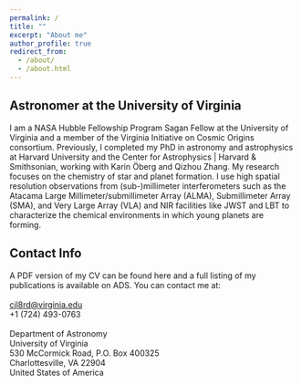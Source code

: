 ```yaml
---
permalink: /
title: ""
excerpt: "About me"
author_profile: true
redirect_from: 
  - /about/
  - /about.html
---
```


Astronomer at the University of Virginia
------
I am a <a href="https://www.stsci.edu/stsci-research/fellowships/nasa-hubble-fellowship-program/2023-nhfp-fellows#section-66b98cc2-bcba-4c71-92d0-217e6ef0e32f" style="text-decoration: none">NASA Hubble Fellowship Program Sagan Fellow</a> at the University of Virginia and a member of the <a href="https://cosmicorigins.space/vico" style="text-decoration: none">Virginia Initiative on Cosmic Origins</a> consortium. Previously, I completed my PhD in astronomy and astrophysics at Harvard University and the Center for Astrophysics | Harvard & Smithsonian, working with <a href="https://pweb.cfa.harvard.edu/people/karin-oberg" style="text-decoration: none">Karin Öberg</a> and <a href="https://pweb.cfa.harvard.edu/people/qizhou-zhang" style="text-decoration: none">Qizhou Zhang</a>. My research focuses on the chemistry of star and planet formation. I use high spatial resolution observations from (sub-)millimeter interferometers such as the Atacama Large Millimeter/submillimeter Array (ALMA), Submillimeter Array (SMA), and Very Large Array (VLA) and NIR facilities like JWST and LBT to characterize the chemical environments in which young planets are forming.

<!---Some of my research highlights include:

<ul>
  <li>Identified several chemical signatures of a giant protoplanet in the HD 169142 disk, including the 1st detection of SiS in a planet-forming disk (see ALMA press release <a href="https://www.almaobservatory.org/en/press-releases/a-surprise-chemical-find-by-alma-may-help-detect-and-confirm-protoplanets/" style="text-decoration: none">here</a>) </li>
  <li>Mapped the vertical gas structure of CO isotopologues in a large sample of disks and showed that <sup>12</sup>CO heights vary substantially among disks (z/r = 0.1 to nearly ~0.5) </li> 
  <li>Served as a core team member of the <a href="http://alma-maps.info/" style="text-decoration: none">MAPS ALMA Large Program</a> and led two papers on the radial (MAPS III) and vertical (MAPS IV) chemical structure of protoplanetary disks</li>    
  <li>Mapped complex organic molecules in the massive star-forming region G10.6-0.4 at subarcsecond resolution</li>
  <li>Created a 3D kinematic reconstruction of the oxygen-rich supernova remnant N132D (see it <a href="http://www.physics.purdue.edu/kaboom/n132d-anim.mp4" style="text-decoration: none">here</a>, or in a VR environment <a href="https://aas237-aas.ipostersessions.com/Default.aspx?s=AE-C0-00-48-D1-0F-E4-BE-FD-08-90-89-FD-CB-AC-DC" style="text-decoration: none">here</a>)</li>
</ul> 
--->

Contact Info
------
A PDF version of my CV can be found <a href="/files/Law_CV_Full.pdf" style="text-decoration: none">here</a> and a full listing of my publications is available on <a href="https://ui.adsabs.harvard.edu/public-libraries/BR8acQNQQKOJKcsn8H3uVg" style="text-decoration: none">ADS</a>. You can contact me at:
<br> <br>
cjl8rd@virginia.edu
<br>
+1 (724) 493-0763
<br> <br>
Department of Astronomy
<br>
University of Virginia
<br>
530 McCormick Road, P.O. Box 400325
<br>
Charlottesville, VA 22904
<br>
United States of America

<!---For site content, there is one markdown file for each type of content, which are stored in directories like _publications, _talks, _posts, _teaching, or _pages. For example, each talk is a markdown file in the [_talks directory](https://github.com/academicpages/academicpages.github.io/tree/master/_talks). At the top of each markdown file is structured data in YAML about the talk, which the theme will parse to do lots of cool stuff. The same structured data about a talk is used to generate the list of talks on the [Talks page](https://academicpages.github.io/talks), each [individual page](https://academicpages.github.io/talks/2012-03-01-talk-1) for specific talks, the talks section for the [CV page](https://academicpages.github.io/cv), and the [map of places you've given a talk](https://academicpages.github.io/talkmap.html) (if you run this [python file](https://github.com/academicpages/academicpages.github.io/blob/master/talkmap.py) or [Jupyter notebook](https://github.com/academicpages/academicpages.github.io/blob/master/talkmap.ipynb), which creates the HTML for the map based on the contents of the _talks directory).

Many people use a git client to create files on their local computer and then push them to GitHub's servers. If you are not familiar with git, you can directly edit these configuration and markdown files directly in the github.com interface. Navigate to a file (like [this one](https://github.com/academicpages/academicpages.github.io/blob/master/_talks/2012-03-01-talk-1.md) and click the pencil icon in the top right of the content preview (to the right of the "Raw | Blame | History" buttons). You can delete a file by clicking the trashcan icon to the right of the pencil icon. You can also create new files or upload files by navigating to a directory and clicking the "Create new file" or "Upload files" buttons. 

Example: editing a markdown file for a talk
![Editing a markdown file for a talk](/images/editing-talk.png) --->
